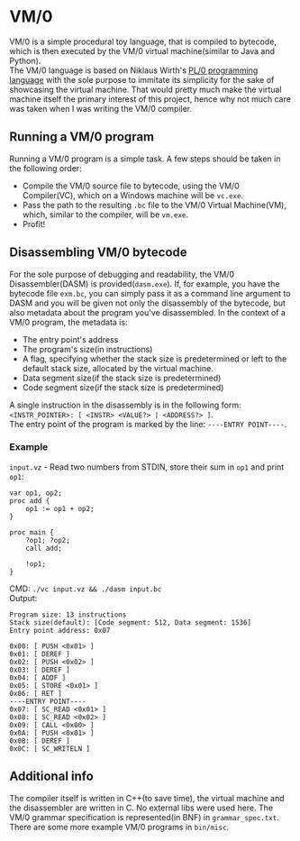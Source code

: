 # VM/0
VM/0 is a simple procedural toy language, that is compiled to bytecode, which is then executed by the VM/0 virtual machine(similar to Java and Python).<br>
The VM/0 language is based on Niklaus Wirth's [PL/0 programming language](https://en.wikipedia.org/wiki/PL/0) with the sole purpose to immitate its simplicity for the sake of showcasing the virtual machine. That would pretty much make the virtual machine itself the primary interest of this project, hence why not much care was taken when I was writing the VM/0 compiler.

## Running a VM/0 program
Running a VM/0 program is a simple task. A few steps should be taken in the following order:<br>
- Compile the VM/0 source file to bytecode, using the VM/0 Compiler(VC), which on a Windows machine will be `vc.exe`.
- Pass the path to the resulting `.bc` file to the VM/0 Virtual Machine(VM), which, similar to the compiler, will be `vm.exe`.
- Profit!

## Disassembling VM/0 bytecode
For the sole purpose of debugging and readability, the VM/0 Disassembler(DASM) is provided(`dasm.exe`). If, for example, you have the bytecode file `exm.bc`, you can simply pass it as a command line argument to DASM and you will be given not only the disassembly of the bytecode, but also metadata about the program you've disassembled. In the context of a VM/0 program, the metadata is:
- The entry point's address
- The program's size(in instructions)
- A flag, specifying whether the stack size is predetermined or left to the default stack size, allocated by the virtual machine.
- Data segment size(if the stack size is predetermined)
- Code segment size(if the stack size is predetermined)

A single instruction in the disassembly is in the following form: `<INSTR_POINTER>: [ <INSTR> <VALUE?> | <ADDRESS?> ]`.<br>
The entry point of the program is marked by the line: `----ENTRY POINT----`.<br>

### Example
`input.vz` - Read two numbers from STDIN, store their sum in `op1` and print `op1`:
```
var op1, op2;
proc add {
	op1 := op1 + op2;
}

proc main {
	?op1; ?op2;
	call add;

	!op1;
}
```
CMD: `./vc input.vz && ./dasm input.bc`<br>
Output:<br>
```
Program size: 13 instructions
Stack size(default): [Code segment: 512, Data segment: 1536]
Entry point address: 0x07

0x00: [ PUSH <0x01> ]   
0x01: [ DEREF ]
0x02: [ PUSH <0x02> ]   
0x03: [ DEREF ]
0x04: [ ADDF ]
0x05: [ STORE <0x01> ]  
0x06: [ RET ]
----ENTRY POINT----     
0x07: [ SC_READ <0x01> ]
0x08: [ SC_READ <0x02> ]
0x09: [ CALL <0x00> ]   
0x0A: [ PUSH <0x01> ]   
0x0B: [ DEREF ]
0x0C: [ SC_WRITELN ]
```

## Additional info
The compiler itself is written in C++(to save time), the virtual machine and the disassembler are written in C. No external libs were used here. The VM/0 grammar specification is represented(in BNF) in `grammar_spec.txt`. There are some more example VM/0 programs in `bin/misc`. 
